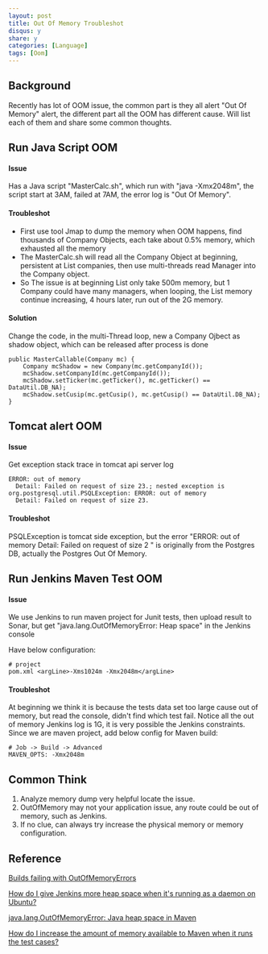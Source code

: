 ```yaml
---
layout: post
title: Out Of Memory Troubleshot
disqus: y
share: y
categories: [Language]
tags: [Oom]
---
```


Background
----------
Recently has lot of OOM issue, the common part is they all alert "Out Of Memory" alert, the different part all the OOM has different cause. Will list each of them and share some common thoughts.

Run Java Script OOM
-------------------
#### Issue
Has a Java script "MasterCalc.sh", which run with "java -Xmx2048m", the script start at 3AM, failed at 7AM, the error log is "Out Of Memory".

#### Troubleshot
+ First use tool Jmap to dump the memory when OOM happens, find thousands of Company Objects, each take about 0.5% memory, which exhausted all the memory 
+ The MasterCalc.sh will read all the Company Object at beginning, persistent at List<Company> companies, then use multi-threads read Manager into the Company object. 
+ So The issue is at beginning List<Company> only take 500m memory, but 1 Company could have many managers, when looping, the List<Company> memory continue increasing, 4 hours later, run out of the 2G memory.

#### Solution
Change the code, in the multi-Thread loop, new a Company Ojbect as shadow object, which can be released after process is done
```
public MasterCallable(Company mc) {
	Company mcShadow = new Company(mc.getCompanyId());
	mcShadow.setCompanyId(mc.getCompanyId());
	mcShadow.setTicker(mc.getTicker(), mc.getTicker() == DataUtil.DB_NA);
	mcShadow.setCusip(mc.getCusip(), mc.getCusip() == DataUtil.DB_NA);
}
```  

Tomcat alert OOM
----------------
#### Issue
Get exception stack trace in tomcat api server log
```
ERROR: out of memory
  Detail: Failed on request of size 23.; nested exception is org.postgresql.util.PSQLException: ERROR: out of memory
  Detail: Failed on request of size 23.
```

#### Troubleshot
PSQLException is tomcat side exception, but the error "ERROR: out of memory Detail: Failed on request of size 2 " is originally from the Postgres DB, actually the Postgres Out Of Memory.


Run Jenkins Maven Test OOM
--------------------------
#### Issue
We use Jenkins to run maven project for Junit tests, then upload result to Sonar, but get "java.lang.OutOfMemoryError: Heap space" in the Jenkins console

Have below configuration:
```
# project
pom.xml <argLine>-Xms1024m -Xmx2048m</argLine>
```

#### Troubleshot
At beginning we think it is because the tests data set too large cause out of memory, but read the console, didn't find which test fail. Notice all the out of memory Jenkins log is 1G, it is very possible the Jenkins constraints. Since we are maven project, add below config for Maven build:
```
# Job -> Build -> Advanced
MAVEN_OPTS: -Xmx2048m
```

Common Think
------------
1. Analyze memory dump very helpful locate the issue.
2. OutOfMemory may not your application issue, any route could be out of memory, such as Jenkins.
3. If no clue, can always try increase the physical memory or memory configuration.

Reference
---------
[Builds failing with OutOfMemoryErrors](https://wiki.jenkins.io/display/JENKINS/Builds+failing+with+OutOfMemoryErrors)

[How do I give Jenkins more heap space when it's running as a daemon on Ubuntu?](https://stackoverflow.com/questions/14762162/how-do-i-give-jenkins-more-heap-space-when-its-running-as-a-daemon-on-ubuntu)

[java.lang.OutOfMemoryError: Java heap space in Maven](https://stackoverflow.com/questions/4066424/java-lang-outofmemoryerror-java-heap-space-in-maven)

[How do I increase the amount of memory available to Maven when it runs the test cases?](https://confluence.slac.stanford.edu/pages/viewpage.action?pageId=38246)

